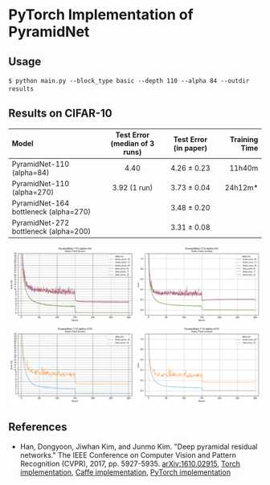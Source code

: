 # PyTorch Implementation of PyramidNet

## Usage

```
$ python main.py --block_type basic --depth 110 --alpha 84 --outdir results
```

## Results on CIFAR-10

| Model                                 | Test Error (median of 3 runs) | Test Error (in paper) | Training Time |
|:--------------------------------------|:-----------------------------:|:---------------------:|--------------:|
| PyramidNet-110 (alpha=84)             | 4.40                          | 4.26 ± 0.23          |  11h40m       |
| PyramidNet-110 (alpha=270)            | 3.92 (1 run)                  | 3.73 ± 0.04          |  24h12m*      |
| PyramidNet-164 bottleneck (alpha=270) |                               | 3.48 ± 0.20          |               |
| PyramidNet-272 bottleneck (alpha=200) |                               | 3.31 ± 0.08          |               |

![](figures/PyramidNet-110_alpha_84.png)
![](figures/PyramidNet-110_alpha_270.png)

## References

* Han, Dongyoon, Jiwhan Kim, and Junmo Kim. "Deep pyramidal residual networks." The IEEE Conference on Computer Vision and Pattern Recognition (CVPR), 2017, pp. 5927-5935. [arXiv:1610.02915]( https://arxiv.org/abs/1610.02915 ), [Torch implementation]( https://github.com/jhkim89/PyramidNet ), [Caffe implementation]( https://github.com/jhkim89/PyramidNet-caffe ), [PyTorch implementation]( https://github.com/dyhan0920/PyramidNet-PyTorch )


